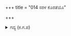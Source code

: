 +++
title = "014 ಸರಳ ಕೊರತೆಯೊ"

+++

<details><summary>ಗದ್ಯ (ಕ.ಗ.ಪ) </summary>

14. 'ಬಾಣಗಳ ಕೊರತೆಯೇ? ಸಾರಥಿಯ ಮತ್ಸರವೇ? ರಥದ ನಾಶವೇ? ಮಹಾ ಧನುಸ್ಸಿನ ಭಂಗವೇ? ಮಹಾಸ್ತ್ರದ ವ್ಯಥೆಯೇ? ಕರ್ಣನ ಸತ್ವವನ್ನು ಹೇಗೆ ಕೆಡಿಸಿದರು? ನಾವು ಶತ್ರುರಾಜರಿಗೆ  ಸುಲಭಗೋಚರರೆ? ಪಾಪಗಳು ಹೆಚ್ಚಿ ನಮ್ಮನ್ನು ಕೆಡಿಸಿದವು. ಶಿವಶಿವಾ' ಎಂದು ಧೃತರಾಷ್ಟ್ರನು ಹೇಳಿದನು.
</details>
